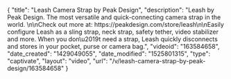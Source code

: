 {
    "title": "Leash Camera Strap by Peak Design",
    "description": "Leash by Peak Design. The most versatile and quick-connecting camera strap in the world.  \n\nCheck out more at: https:\/\/peakdesign.com\/store\/leash\n\nEasily configure Leash as a sling strap, neck strap, safety tether, video stabilizer and more. When you don\u2019t need a strap, Leash quickly disconnects and stores in your pocket, purse or camera bag.",
    "videoid": "163584658",
    "date_created": "1429049055",
    "date_modified": "1525801315",
    "type": "captivate",
    "layout": "video",
    "url": "\/v\/leash-camera-strap-by-peak-design\/163584658"
}